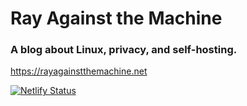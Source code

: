 # Ray Against the Machine
### A blog about Linux, privacy, and self-hosting. 
https://rayagainstthemachine.net

[![Netlify Status](https://api.netlify.com/api/v1/badges/1aa76f43-af0b-4190-a92a-e267dfc6dfdf/deploy-status)](https://app.netlify.com/sites/quirky-edison-020dd8/deploys)
